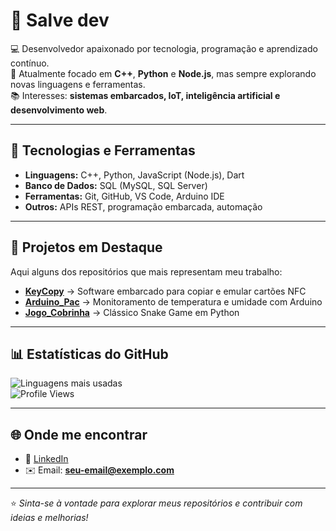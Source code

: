 # 👋 Salve dev 

💻 Desenvolvedor apaixonado por tecnologia, programação e aprendizado contínuo.  
🎯 Atualmente focado em **C++**, **Python** e **Node.js**, mas sempre explorando novas linguagens e ferramentas.  
📚 Interesses: **sistemas embarcados, IoT, inteligência artificial e desenvolvimento web**.  

---

## 🔧 Tecnologias e Ferramentas  
- **Linguagens:** C++, Python, JavaScript (Node.js), Dart  
- **Banco de Dados:** SQL (MySQL, SQL Server)  
- **Ferramentas:** Git, GitHub, VS Code, Arduino IDE  
- **Outros:** APIs REST, programação embarcada, automação  

---

## 🚀 Projetos em Destaque  
Aqui alguns dos repositórios que mais representam meu trabalho:  

- [**KeyCopy**](https://github.com/kukaslino/KeyCopy) → Software embarcado para copiar e emular cartões NFC  
- [**Arduino_Pac**](https://github.com/kukaslino/Arduino_Pac) → Monitoramento de temperatura e umidade com Arduino  
- [**Jogo_Cobrinha**](https://github.com/kukaslino/Jogo_Cobrinha) → Clássico Snake Game em Python  

---

## 📊 Estatísticas do GitHub  
 
![Linguagens mais usadas](https://github-readme-stats.vercel.app/api/top-langs/?username=kukaslino&layout=compact&theme=radical)  
![Profile Views](https://komarev.com/ghpvc/?username=kukaslino&color=blue)

---

## 🌐 Onde me encontrar  
- 💼 [LinkedIn](https://www.linkedin.com/in/cauepetri/)  
- ✉️ Email: **seu-email@exemplo.com**  

---

⭐ *Sinta-se à vontade para explorar meus repositórios e contribuir com ideias e melhorias!*  


<!--
**kukaslino/kukaslino** is a ✨ _special_ ✨ repository because its `README.md` (this file) appears on your GitHub profile.

Here are some ideas to get you started:

- 🔭 I’m currently working on ...
- 🌱 I’m currently learning ...
- 👯 I’m looking to collaborate on ...
- 🤔 I’m looking for help with ...
- 💬 Ask me about ...
- 📫 How to reach me: ...
- 😄 Pronouns: ...
- ⚡ Fun fact: ...
-->
